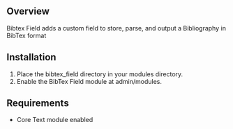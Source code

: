 
Overview
--------

Bibtex Field adds a custom field to store, parse, and output a Bibliography in BibTex format


Installation
-----------

1. Place the bibtex_field directory in your modules directory.
2. Enable the BibTex Field module at admin/modules.


Requirements
------------

 * Core Text module enabled


